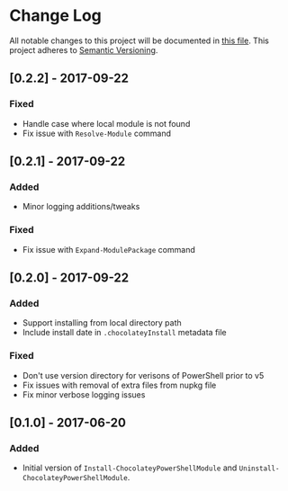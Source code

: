 # Change Log
All notable changes to this project will be documented in [this file](http://keepachangelog.com/).
This project adheres to [Semantic Versioning](http://semver.org/).

## [0.2.2] - 2017-09-22
### Fixed
- Handle case where local module is not found
- Fix issue with `Resolve-Module` command

## [0.2.1] - 2017-09-22
### Added
- Minor logging additions/tweaks
### Fixed
- Fix issue with `Expand-ModulePackage` command

## [0.2.0] - 2017-09-22
### Added
- Support installing from local directory path
- Include install date in `.chocolateyInstall` metadata file
### Fixed
- Don't use version directory for verisons of PowerShell prior to v5
- Fix issues with removal of extra files from nupkg file
- Fix minor verbose logging issues

## [0.1.0] - 2017-06-20
### Added
- Initial version of `Install-ChocolateyPowerShellModule` and `Uninstall-ChocolateyPowerShellModule`.
